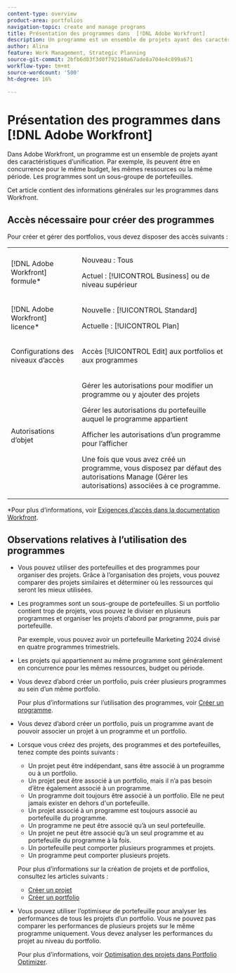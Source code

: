 ```yaml
---
content-type: overview
product-area: portfolios
navigation-topic: create and manage programs
title: Présentation des programmes dans  [!DNL Adobe Workfront]
description: Un programme est un ensemble de projets ayant des caractéristiques d’unification. Ces projets sont généralement en concurrence pour les mêmes ressources, le même budget ou le même créneau horaire. Les programmes sont un sous-groupe de portefeuilles. Vous pouvez associer des projets à des programmes avant qu’ils ne soient ajoutés à un portfolio.
author: Alina
feature: Work Management, Strategic Planning
source-git-commit: 2bfb6d03f3d0f792180a67ade8a704e4c899a671
workflow-type: tm+mt
source-wordcount: '500'
ht-degree: 16%

---
```


# Présentation des programmes dans [!DNL Adobe Workfront]

<!-- Audited: 09/2024 -->

Dans Adobe Workfront, un programme est un ensemble de projets ayant des caractéristiques d’unification. Par exemple, ils peuvent être en concurrence pour le même budget, les mêmes ressources ou la même période. Les programmes sont un sous-groupe de portefeuilles.

Cet article contient des informations générales sur les programmes dans Workfront.

## Accès nécessaire pour créer des programmes

<!--leave the table uncollapsed as this article is about access-->

Pour créer et gérer des portfolios, vous devez disposer des accès suivants :

<table style="table-layout:auto"> 
 <col> 
 <col> 
 <tbody> 
  <tr> 
   <td role="rowheader">[!DNL Adobe Workfront] formule*</td> 
   <td> <p>Nouveau : Tous</p>
   <p>Actuel : [!UICONTROL Business] ou de niveau supérieur</p> </td> 
  </tr> 
  <tr> 
   <td role="rowheader">[!DNL Adobe Workfront] licence*</td> 
   <td> <p>Nouvelle : [!UICONTROL Standard]</p>
   <p>Actuelle : [!UICONTROL Plan] </p> </td> 
  </tr> 
  <tr> 
   <td role="rowheader">Configurations des niveaux d’accès</td> 
   <td> <p>Accès [!UICONTROL Edit] aux portfolios et aux programmes</p>  </td> 
  </tr> 
  <tr> 
   <td role="rowheader">Autorisations d’objet</td> 
   <td> <p>Gérer les autorisations pour modifier un programme ou y ajouter des projets</p>
   <p>Gérer les autorisations du portefeuille auquel le programme appartient </p>
   <p>Afficher les autorisations d’un programme pour l’afficher</p>
   <p>Une fois que vous avez créé un programme, vous disposez par défaut des autorisations Manage (Gérer les autorisations) associées à ce programme.</p> 
    </td> 
  </tr> 
 </tbody> 
</table>

*Pour plus d’informations, voir [Exigences d’accès dans la documentation Workfront](/help/quicksilver/administration-and-setup/add-users/access-levels-and-object-permissions/access-level-requirements-in-documentation.md).


## Observations relatives à l’utilisation des programmes

* Vous pouvez utiliser des portefeuilles et des programmes pour organiser des projets. Grâce à l’organisation des projets, vous pouvez comparer des projets similaires et déterminer où les ressources qui seront les mieux utilisées.

* Les programmes sont un sous-groupe de portefeuilles. Si un portfolio contient trop de projets, vous pouvez le diviser en plusieurs programmes et organiser les projets d’abord par programme, puis par portefeuille.

  Par exemple, vous pouvez avoir un portefeuille Marketing 2024 divisé en quatre programmes trimestriels.

* Les projets qui appartiennent au même programme sont généralement en concurrence pour les mêmes ressources, budget ou période.

* Vous devez d’abord créer un portfolio, puis créer plusieurs programmes au sein d’un même portfolio.

  Pour plus d’informations sur l’utilisation des programmes, voir [Créer un programme](../../../manage-work/portfolios/create-and-manage-programs/create-program.md).

* Vous devez d’abord créer un portfolio, puis un programme avant de pouvoir associer un projet à un programme et un portfolio.

* Lorsque vous créez des projets, des programmes et des portefeuilles, tenez compte des points suivants :

   * Un projet peut être indépendant, sans être associé à un programme ou à un portfolio.
   * Un projet peut être associé à un portfolio, mais il n’a pas besoin d’être également associé à un programme.
   * Un programme doit toujours être associé à un portfolio. Elle ne peut jamais exister en dehors d&#39;un portefeuille.
   * Un projet associé à un programme est toujours associé au portefeuille du programme.
   * Un programme ne peut être associé qu’à un seul portefeuille.
   * Un projet ne peut être associé qu’à un seul programme et au portefeuille du programme à la fois.
   * Un portefeuille peut comporter plusieurs programmes et projets.
   * Un programme peut comporter plusieurs projets.

  Pour plus d’informations sur la création de projets et de portfolios, consultez les articles suivants :
   * [Créer un projet](/help/quicksilver/manage-work/projects/create-projects/create-project.md)
   * [Créer un portfolio](/help/quicksilver/manage-work/portfolios/create-and-manage-portfolios/create-portfolios.md)


* Vous pouvez utiliser l’optimiseur de portefeuille pour analyser les performances de tous les projets d’un portfolio. Vous ne pouvez pas comparer les performances de plusieurs projets sur le même programme uniquement. Vous devez analyser les performances du projet au niveau du portfolio.

  Pour plus d’informations, voir [Optimisation des projets dans Portfolio Optimizer](/help/quicksilver/manage-work/portfolios/portfolio-optimizer/optimize-projects-in-portfolio-optimizer.md).



